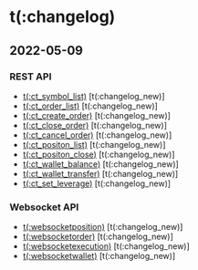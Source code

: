 # t(:changelog)   

## 2022-05-09
### REST API
- [t(:ct_symbol_list)](#t-ct_symbol_list) [t(:changelog_new)]
- [t(:ct_order_list)](#t-ct_order_list) [t(:changelog_new)]
- [t(:ct_create_order)](#t-ct_create_order) [t(:changelog_new)]
- [t(:ct_close_order)](#t-ct_close_order) [t(:changelog_new)]
- [t(:ct_cancel_order)](#t-ct_cancel_order) [t(:changelog_new)]
- [t(:ct_positon_list)](#t-ct_positon_list) [t(:changelog_new)]
- [t(:ct_positon_close)](#t-ct_positon_close) [t(:changelog_new)]
- [t(:ct_wallet_balance)](#t-ct_wallet_balance) [t(:changelog_new)]
- [t(:ct_wallet_transfer)](#t-ct_wallet_transfer) [t(:changelog_new)]
- [t(:ct_set_leverage)](#t-ct_set_leverage) [t(:changelog_new)]  

### Websocket API
- [t(:websocketposition)](#t-websocketposition) [t(:changelog_new)]
- [t(:websocketorder)](#t-websocketorder) [t(:changelog_new)]
- [t(:websocketexecution)](#t-websocketexecution) [t(:changelog_new)]
- [t(:websocketwallet)](#t-websocketwallet) [t(:changelog_new)]
